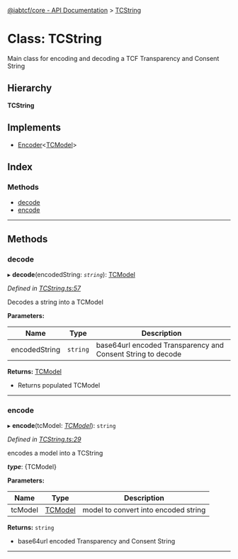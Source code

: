 [@iabtcf/core - API Documentation](../README.md) > [TCString](../classes/tcstring.md)

# Class: TCString

Main class for encoding and decoding a TCF Transparency and Consent String

## Hierarchy

**TCString**

## Implements

* [Encoder](../interfaces/encoder.md)<[TCModel](tcmodel.md)>

## Index

### Methods

* [decode](tcstring.md#decode)
* [encode](tcstring.md#encode)

---

## Methods

<a id="decode"></a>

###  decode

▸ **decode**(encodedString: *`string`*): [TCModel](tcmodel.md)

*Defined in [TCString.ts:57](https://github.com/chrispaterson/iabtcf-es/blob/1e10023/modules/core/src/TCString.ts#L57)*

Decodes a string into a TCModel

**Parameters:**

| Name | Type | Description |
| ------ | ------ | ------ |
| encodedString | `string` |  base64url encoded Transparency and Consent String to decode |

**Returns:** [TCModel](tcmodel.md)
*   Returns populated TCModel

___
<a id="encode"></a>

###  encode

▸ **encode**(tcModel: *[TCModel](tcmodel.md)*): `string`

*Defined in [TCString.ts:29](https://github.com/chrispaterson/iabtcf-es/blob/1e10023/modules/core/src/TCString.ts#L29)*

encodes a model into a TCString

*__type__*: {TCModel}

**Parameters:**

| Name | Type | Description |
| ------ | ------ | ------ |
| tcModel | [TCModel](tcmodel.md) |  model to convert into encoded string |

**Returns:** `string`
*   base64url encoded Transparency and Consent String

___

